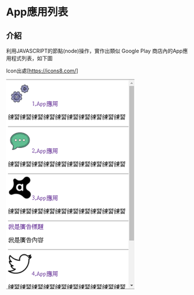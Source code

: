 # App應用列表

## 介紹
利用JAVASCRIPT的節點(node)操作，實作出類似 Google Play 商店內的App應用程式列表，如下圖


Icon出處[https://icons8.com/]


![image](https://github.com/WeiYun0912/LearningJS/blob/master/App%E6%87%89%E7%94%A8%E5%88%97%E8%A1%A8/App.png) 
